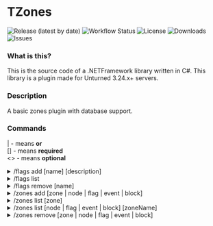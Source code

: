 # TZones

![Release (latest by date)](https://img.shields.io/github/v/release/TavstalDev/TZones?style=plastic-square)
![Workflow Status](https://img.shields.io/github/actions/workflow/status/TavstalDev/TZones/release.yml?branch=stable&label=build&style=plastic-square)
![License](https://img.shields.io/github/license/TavstalDev/TZones?style=plastic-square)
![Downloads](https://img.shields.io/github/downloads/TavstalDev/TZones/total?style=plastic-square)
![Issues](https://img.shields.io/github/issues/TavstalDev/TZones?style=plastic-square)

### What is this?
This is the source code of a .NETFramework library written in C#. This library is a plugin made for Unturned 3.24.x+ servers. 

### Description
A basic zones plugin with database support.

### Commands
| - means <b>or</b></br>
[] - means <b>required</b></br>
<> - means <b>optional</b>

<details>
<summary>/flags add [name] [description]</summary>
<b>Description:</b>
<br>
<b>Permission(s):</b> tzones.command.flags, tzones.command.flags.add
</details>

<details>
<summary>/flags list <page></summary>
<b>Description:</b>
<br>
<b>Permission(s):</b> tzones.command.flags, tzones.command.flags.list
</details>

<details>
<summary>/flags remove [name]</summary>
<b>Description:</b>
<br>
<b>Permission(s):</b> tzones.command.flags, tzones.command.flags.remove
</details>

<details>
<summary>/zones add [zone | node | flag | event | block]</summary>
<b>Description:</b>
<br>
<b>Permission(s):</b> tzones.command.zones, tzones.command.zones.add
</details>

<details>
<summary>/zones list [zone] <page></summary>
<b>Description:</b>
<br>
<b>Permission(s):</b> tzones.command.zones, tzones.command.zones.list
</details>

<details>
<summary>/zones list [node | flag | event | block] [zoneName] <page></summary>
<b>Description:</b>
<br>
<b>Permission(s):</b> tzones.command.zones, tzones.command.zones.list
</details>

<details>
<summary>/zones remove [zone | node | flag | event | block]</summary>
<b>Description:</b>
<br>
<b>Permission(s):</b> tzones.command.zones, tzones.command.zones.remove
</details>
